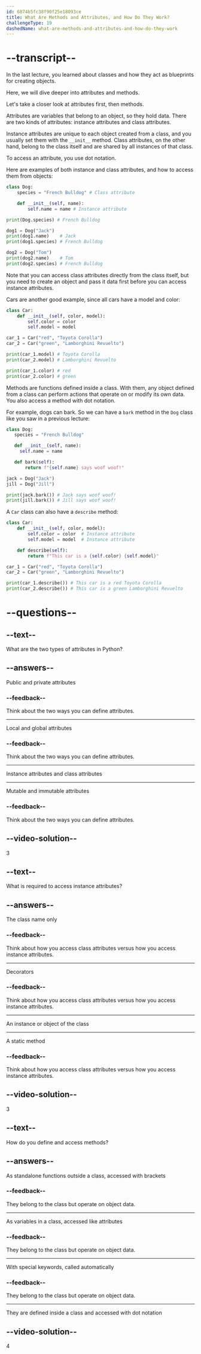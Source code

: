 ```yaml
---
id: 6874b5fc38f90f25e18093ce
title: What Are Methods and Attributes, and How Do They Work?
challengeType: 19
dashedName: what-are-methods-and-attributes-and-how-do-they-work
---
```


# --transcript--

In the last lecture, you learned about classes and how they act as blueprints for creating objects.

Here, we will dive deeper into attributes and methods.

Let's take a closer look at attributes first, then methods.

Attributes are variables that belong to an object, so they hold data. There are two kinds of attributes: instance attributes and class attributes.

Instance attributes are unique to each object created from a class, and you usually set them with the `__init__` method. Class attributes, on the other hand, belong to the class itself and are shared by all instances of that class.

To access an attribute, you use dot notation.

Here are examples of both instance and class attributes, and how to access them from objects:

```python
class Dog:
    species = "French Bulldog" # Class attribute

    def __init__(self, name):
        self.name = name # Instance attribute

print(Dog.species) # French Bulldog

dog1 = Dog("Jack")
print(dog1.name)    # Jack
print(dog1.species) # French Bulldog

dog2 = Dog("Tom")
print(dog2.name)    # Tom
print(dog2.species) # French Bulldog
```

Note that you can access class attributes directly from the class itself, but you need to create an object and pass it data first before you can access instance attributes.

Cars are another good example, since all cars have a model and color:

```python
class Car:
    def __init__(self, color, model):
        self.color = color
        self.model = model

car_1 = Car("red", "Toyota Corolla")
car_2 = Car("green", "Lamborghini Revuelto")

print(car_1.model) # Toyota Corolla
print(car_2.model) # Lamborghini Revuelto

print(car_1.color) # red
print(car_2.color) # green
```

Methods are functions defined inside a class. With them, any object defined from a class can perform actions that operate on or modify its own data. You also access a method with dot notation.

For example, dogs can bark. So we can have a `bark` method in the `Dog` class like you saw in a previous lecture:

```python
class Dog:
   species = "French Bulldog"

   def __init__(self, name):
     self.name = name

   def bark(self):
       return f"{self.name} says woof woof!"

jack = Dog("Jack")
jill = Dog("Jill")

print(jack.bark()) # Jack says woof woof!
print(jill.bark()) # Jill says woof woof!
```

A `Car` class can also have a `describe` method:

```python
class Car:
    def __init__(self, color, model):
        self.color = color  # Instance attribute
        self.model = model  # Instance attribute

    def describe(self):
        return f"This car is a {self.color} {self.model}"

car_1 = Car("red", "Toyota Corolla")
car_2 = Car("green", "Lamborghini Revuelto")

print(car_1.describe()) # This car is a red Toyota Corolla
print(car_2.describe()) # This car is a green Lamborghini Revuelto
```

# --questions--

## --text--

What are the two types of attributes in Python?

## --answers--

Public and private attributes

### --feedback--

Think about the two ways you can define attributes.

---

Local and global attributes

### --feedback--

Think about the two ways you can define attributes.

---

Instance attributes and class attributes

---

Mutable and immutable attributes

### --feedback--

Think about the two ways you can define attributes.

## --video-solution--

3

## --text--

What is required to access instance attributes?

## --answers--

The class name only

### --feedback--

Think about how you access class attributes versus how you access instance attributes.

---

Decorators

### --feedback--

Think about how you access class attributes versus how you access instance attributes.

---

An instance or object of the class

---

A static method

### --feedback--

Think about how you access class attributes versus how you access instance attributes.

## --video-solution--

3

## --text--

How do you define and access methods?

## --answers--

As standalone functions outside a class, accessed with brackets

### --feedback--

They belong to the class but operate on object data.

---

As variables in a class, accessed like attributes

### --feedback--

They belong to the class but operate on object data.

---

With special keywords, called automatically

### --feedback--

They belong to the class but operate on object data.

---

They are defined inside a class and accessed with dot notation

## --video-solution--

4
